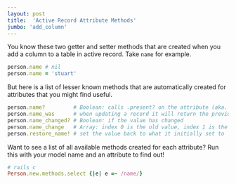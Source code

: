 ```yaml
---
layout: post
title:  'Active Record Attribute Methods'
jumbo: 'add_column'
---
```

You know these two getter and setter methods that are created when you add a column to a table in active record. Take `name` for example.
```ruby
person.name # nil
person.name = 'stuart'
```
But here is a list of lesser known methods that are automatically created for attributes that you might find useful.
```ruby
person.name?         # Boolean: calls .present? on the attribute (aka. nil, false, 0, or '')
person.name_was      # when updating a record it will return the previously set value
person.name_changed? # Boolean: if the value has changed
person.name_change   # Array: index 0 is the old value, index 1 is the new value
person.restore_name! # set the value back to what it initially set to
```
Want to see a list of all available methods created for each attribute? Run this with your model name and an attribute to find out!
```ruby
# rails c
Person.new.methods.select {|e| e =~ /name/}
```
